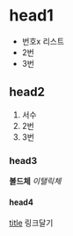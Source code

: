 # head1
- 번호x 리스트
- 2번
- 3번

## head2
1. 서수
2. 2번
3. 3번

### head3
**볼드체**
*이탤릭체*

#### head4
[title](https://colab.research.google.com/drive/1unFvdj7vD0RR6rVefUloO76uHNpoZAzO#scrollTo=L6sMwE81PNVC) 링크달기



